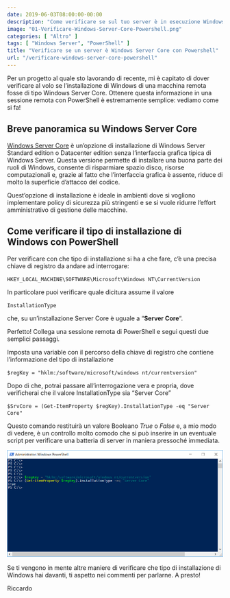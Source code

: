 ```yaml
---
date: 2019-06-03T08:00:00-00:00
description: "Come verificare se sul tuo server è in esecuzione Windows Server Core con PowerShell, grazie a due semplici comandi e una chiave di registro."
image: "01-Verificare-Windows-Server-Core-Powershell.png"
categories: [ "Altro" ]
tags: [ "Windows Server", "PowerShell" ]
title: "Verificare se un server è Windows Server Core con Powershell"
url: "/verificare-windows-server-core-powershell"
---
```

Per un progetto al quale sto lavorando di recente, mi è capitato di dover verificare al volo se l’installazione di Windows di una macchina remota fosse di tipo Windows Server Core. Ottenere questa informazione in una sessione remota con PowerShell è estremamente semplice: vediamo come si fa!

## Breve panoramica su Windows Server Core
[Windows Server Core](https://docs.microsoft.com/en-us/windows-server/administration/server-core/what-is-server-core) è un’opzione di installazione di Windows Server Standard edition o Datacenter edition senza l’interfaccia grafica tipica di Windows Server. Questa versione permette di installare una buona parte dei ruoli di Windows, consente di risparmiare spazio disco, risorse computazionali e, grazie al fatto che l’interfaccia grafica è assente, riduce di molto la superficie d’attacco del codice.

Quest’opzione di installazione è ideale in ambienti dove si vogliono implementare policy di sicurezza più stringenti e se si vuole ridurre l’effort amministrativo di gestione delle macchine.

## Come verificare il tipo di installazione di Windows con PowerShell
Per verificare con che tipo di installazione si ha a che fare, c’è una precisa chiave di registro da andare ad interrogare:

    HKEY_LOCAL_MACHINE\SOFTWARE\Microsoft\Windows NT\CurrentVersion

In particolare puoi verificare quale dicitura assume il valore

    InstallationType

che, su un’installazione Server Core è uguale a “**Server Core**“.

Perfetto! Collega una sessione remota di PowerShell e segui questi due semplici passaggi.

Imposta una variable con il percorso della chiave di registro che contiene l’informazione del tipo di installazione

    $regKey = "hklm:/software/microsoft/windows nt/currentversion"

Dopo di che, potrai passare all’interrogazione vera e propria, dove verificherai che il valore InstallationType sia “Server Core”

    $SrvCore = (Get-ItemProperty $regKey).InstallationType -eq "Server Core"

Questo comando restituirà un valore Booleano *True* o *False* e, a mio modo di vedere, è un controllo molto comodo che si può inserire in un eventuale script per verificare una batteria di server in maniera pressoché immediata.

[![Sessione remota di PowerShell](01-Verificare-Windows-Server-Core-Powershell.png)](01-Verificare-Windows-Server-Core-Powershell.png)

Se ti vengono in mente altre maniere di verificare che tipo di installazione di Windows hai davanti, ti aspetto nei commenti per parlarne.
A presto!

Riccardo